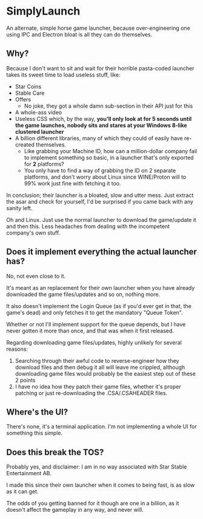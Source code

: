 # SimplyLaunch
An alternate, simple horse game launcher, because over-engineering one using IPC and Electron bloat is all they can do themselves.

## Why?
Because I don't want to sit and wait for their horrible pasta-coded launcher takes its sweet time to load useless stuff, like:
- Star Coins
- Stable Care
- Offers
    - No joke, they got a whole damn sub-section in their API just for this
- A whole-ass video
- Useless CSS which, by the way, **you'll only look at for 5 seconds until the game launches, nobody sits and stares at your Windows 8-like clustered launcher**
- A billion different libraries, many of which they could of easily have re-created themselves.
    - Like grabbing your Machine ID, how can a million-dollar company fail to implement something so basic, in a launcher that's only exported for **2** platforms?
    - You only have to find a way of grabbing the ID on 2 separate platforms, and don't worry about Linux since WINE/Proton will to 99% work just fine with fetching it too.

In conclusion; their launcher is a bloated, slow and utter mess. Just extract the asar and check for yourself, I'd be surprised if you came back with any sanity left.

Oh and Linux. Just use the normal launcher to download the game/update it and then this. Less headaches from dealing with the incompetent company's own stuff.

## Does it implement everything the actual launcher has?
No, not even close to it.

It's meant as an replacement for their own launcher when you have already downloaded the game files/updates and so on, nothing more.

It also doesn't implement the Login Queue (as if you'd ever get in that, the game's dead) and only fetches it to get the mandatory "Queue Token".

Whether or not I'll implement support for the queue depends, but I have never gotten it more than once, and that was when it first released.

Regarding downloading game files/updates, highly unlikely for several reasons:
1. Searching through their awful code to reverse-engineer how they download files and then debug it all will leave me crippled, although downloading game files would probably be the easiest step out of these 2 points
2. I have no idea how they patch their game files, whether it's proper patching or just re-downloading the .CSA/.CSAHEADER files.

## Where's the UI?
There's none, it's a terminal application. I'm not implementing a whole UI for something this simple.

## Does this break the TOS?
Probably yes, and disclaimer: I am in no way associated with Star Stable Entertainment AB.

I made this since their own launcher when it comes to being fast, is as slow as it can get.

The odds of you getting banned for it though are one in a billion, as it doesn't affect the gameplay in any way, and never will.
